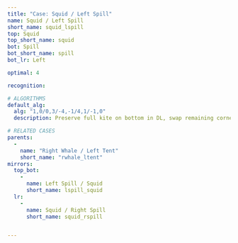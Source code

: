 ```yaml
---
title: "Case: Squid / Left Spill"
name: Squid / Left Spill
short_name: squid_lspill
top: Squid
top_short_name: squid
bot: Spill
bot_short_name: spill
bot_lr: Left

optimal: 4

recognition:

# ALGORITHMS
default_alg:
  alg: "1,0/0,3/-4,-1/4,1/-1,0"
  description: Preserve full kite on bottom in DL, swap remaining corner on bottom with whale on top.

# RELATED CASES
parents:
  -
    name: "Right Whale / Left Tent"
    short_name: "rwhale_ltent"
mirrors:
  top_bot:
    -
      name: Left Spill / Squid
      short_name: lspill_squid
  lr:
    -
      name: Squid / Right Spill
      short_name: squid_rspill


---
```


